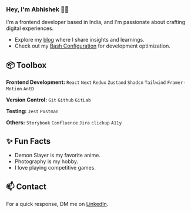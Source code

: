 ### Hey, I'm Abhishek 👋🏽  

I'm a frontend developer based in India, and I'm passionate about crafting digital experiences. 

- Explore my [blog](https://kabhishek.hashnode.dev/?source=top_nav_blog_home) where I share insights and learnings.
- Check out my [Bash Configuration](https://github.com/k-abhishek/bash-config-mac) for development optimization.
 
## 📦 Toolbox

**Frontend Development:** `React` `Next` `Redux` `Zustand` `Shadcn` `Tailwind` `Framer-Motion` `AntD`
 
**Version Control:** `Git` `Github` `GitLab`

**Testing:** `Jest` `Postman`

**Others:** `Storybook` `Confluence` `Jira` `clickup` `A11y`
 
## ✨ Fun Facts 

- Demon Slayer is my favorite anime.
- Photography is my hobby.
- I love playing competitive games.

## 📫 Contact

 For a quick response, DM me on [LinkedIn](https://www.linkedin.com/in/kabhishek-converse/). 
